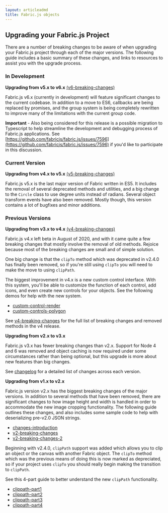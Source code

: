 ```yaml
---
layout: articleadmd
title: Fabric.js objects
---
```

## Upgrading your Fabric.js Project

There are a number of breaking changes to be aware of when upgrading your Fabric.js project through each of the major versions. The following guide includes a basic summary of these changes, and links to resources to assist you with the upgrade process.


### In Development

**Upgrading from v5.x to v6.x** [(v6-breaking-changes)](v6-breaking-changes)

Fabric.js v6.x (currently in development) will feature significant changes to the current codebase. In addition to a move to ES6, callbacks are being replaced by promises, and the group system is being completely rewritten to improve many of the limitations with the current group code. 

**Important** - Also being considered for this release is a possible migration to Typescript to help streamline the development and debugging process of Fabric.js applications. See [https://github.com/fabricjs/fabric.js/issues/7596](https://github.com/fabricjs/fabric.js/issues/7596) if you'd like to participate in this discussion.

### Current Version

**Upgrading from v4.x to v5.x** [(v5-breaking-changes)](v5-breaking-changes)

Fabric.js v5.x is the last major version of Fabric written in ES5. It includes the removal of several deprecated methods and utilities, and a big change to the `Circle` class to use degree units instead of radians. Several object transform events have also been removed. Mostly though, this version contains a lot of bugfixes and minor additions.


### Previous Versions

**Upgrading from v3.x to v4.x** [(v4-breaking-changes)](v4-breaking-changes)

Fabric.js v4.x left beta in August of 2020, and with it came quite a few breaking changes that mostly involve the removal of old methods. Rejoice because most of the breaking changes are small and of simple solution.

One big change is that the `clipTo` method which was deprecated in v2.4.0 has finally been removed, so if you're still using  `clipTo`  you will need to make the move to using  `clipPath`.

The biggest improvement in v4.x is a new custom control interface. With this system, you'll be able to customize the function of each control, add icons, and even create new controls for your objects. See the following demos for help with the new system.

-   [custom-control-render](/custom-control-render)
-   [custom-controls-polygon](/custom-controls-polygon)

See  [v4-breaking-changes](/v4-breaking-changes) for the full list of breaking changes and removed methods in the v4 release.

**Upgrading from v2.x to v3.x**

Fabric.js v3.x has fewer breaking changes than v2.x. Support for Node 4 and 6 was removed and object caching is now required under some circumstances rather than being optional, but this upgrade is more about new features than big changes.

See [changelog](/changelog) for a detailed list of changes across each version.

**Upgrading from v1.x to v2.x**

Fabric.js version v2.x has the biggest breaking changes of the major versions. In addition to several methods that have been removed, there are significant changes to how image height and width is handled in order to accommodate the new image cropping functionality. The following guide outlines these changes, and also includes some sample code to help with deserializing pre-v2.0 JSON strings.

-   [changes-introduction](/changes-introduction)
-   [v2-breaking-changes](/v2-breaking-changes)
-   [v2-breaking-changes-2](/v2-breaking-changes-2)

Beginning with v2.4.0,  `clipPath`  support was added which allows you to clip an object or the canvas with another Fabric object. The  `clipTo`  method which was the previous means of doing this is now marked as depreciated, so if your project uses  `clipTo`  you should really begin making the transition to `clipPath`.

See this 4-part guide to better understand the new `clipPath` functionality.

-   [clippath-part1](/clippath-part1)
-   [clippath-part2](/clippath-part2)
-   [clippath-part3](/clippath-part3)
-   [clippath-part4](/clippath-part4)
